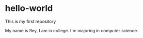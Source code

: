 # hello-world

This is my first repository

My name is Rey, I am in college. I'm majoring in computer science.
